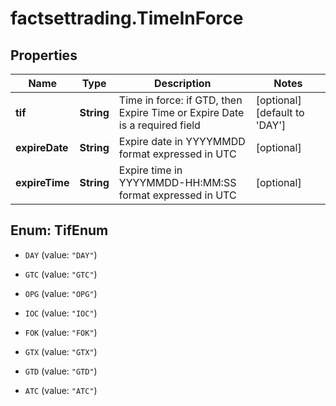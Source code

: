 # factsettrading.TimeInForce

## Properties

Name | Type | Description | Notes
------------ | ------------- | ------------- | -------------
**tif** | **String** | Time in force: if GTD, then Expire Time or Expire Date is a required field | [optional] [default to &#39;DAY&#39;]
**expireDate** | **String** | Expire date in YYYYMMDD format expressed in UTC | [optional] 
**expireTime** | **String** | Expire time in YYYYMMDD-HH:MM:SS format expressed in UTC | [optional] 



## Enum: TifEnum


* `DAY` (value: `"DAY"`)

* `GTC` (value: `"GTC"`)

* `OPG` (value: `"OPG"`)

* `IOC` (value: `"IOC"`)

* `FOK` (value: `"FOK"`)

* `GTX` (value: `"GTX"`)

* `GTD` (value: `"GTD"`)

* `ATC` (value: `"ATC"`)




